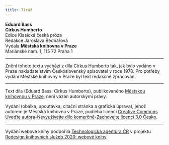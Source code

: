 ```yaml
---
title: Tiráž
---
```


**Eduard Bass**  
**Cirkus Humberto**  
Edice Klasická česká próza  
Redakce Jaroslava Bednářová  
Vydala **Městská knihovna v Praze**  
Mariánské nám. 1, 115 72 Praha 1  
[^1]: Vedoucí dělníků. _Pozn. red._  
[^2]: Posměšné pojmenování zedníků. _Pozn. red._  
[^3]: Křídlovka (z něm. Flügelhorn). _Pozn. red._  
[^4]: Jezdecký. _Pozn. red._  
[^5]: U muslimů označení jinověrce, též džaur. _Pozn. red._  
[^6]: Oblek. _Pozn. red._  
[^7]: Zastarale dýka. _Pozn. red._  
[^8]: Tři souběžné řeky. _Pozn. red._  
[^9]: Heraldická figura, konkrétně sukovitý kmen s odštěpky po oseknutých větvích. _Pozn. red._  
[^10]: Vodní růže, leknínový dvojlist. _Pozn. red._  
[^11]: „Přítelíčku! Jaká radost! Nebesa, takové překvapení!“ _Pozn. red._  
[^12]: Chochol z dlouhých ptačích per. _Pozn. red._  
[^13]: Starosta. _Pozn. red._  
[^14]: Bože, to víte – jaká slast! _Pozn. red._  
[^15]: Vskutku nezemřu (ve významu: něco tu po mne zbude). _Pozn. red._  
[^16]: Chystat se, připravovat se, nebo také holedbat se, vychloubat se. _Pozn. red._  
V MKP 2. elektronické vydání z 10. 10. 2022.

***

Znění tohoto textu vychází z díla [Cirkus Humberto](https://search.mlp.cz/cz/titul/cirkus-humberto/174425/) tak, jak bylo vydáno v Praze nakladatelstvím Československý spisovatel v roce 1978. Pro potřeby vydání Městské knihovny v Praze byl text redakčně zpracován.

***


Text díla (Eduard Bass: Cirkus Humberto), publikovaného [Městskou knihovnou v Praze](http://www.mlp.cz/), není vázán autorskými právy.


Vydání (obálka, upoutávka, citační stránka a grafická úprava), jehož autorem je Městská knihovna v Praze, podléhá licenci [Creative Commons Uveďte autora-Nevyužívejte dílo komerčně-Zachovejte licenci 3.0 Česko](http://creativecommons.org/licenses/by-nc-sa/3.0/cz/).

***

Vydání webové knihy podpořila [Technologická agentura ČR](https://www.tacr.cz/) v projektu [Redesign knihovních služeb 2020: webové knihy](https://starfos.tacr.cz/cs/project/TL04000391).